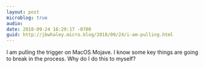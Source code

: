 ```yaml
---
layout: post
microblog: true
audio: 
date: 2018-09-24 16:29:17 -0700
guid: http://jbwhaley.micro.blog/2018/09/24/i-am-pulling.html
---
```

I am pulling the trigger on MacOS Mojave. I know some key things are going to break in the process. Why do I do this to myself?
